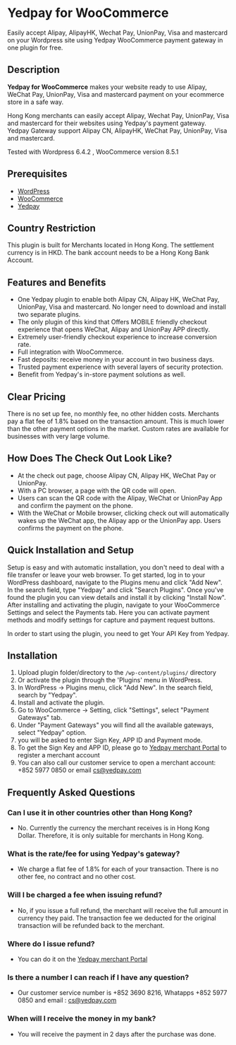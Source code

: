 # Yedpay for WooCommerce

Easily accept Alipay, AlipayHK, Wechat Pay, UnionPay, Visa and mastercard on your Wordpress site using Yedpay WooCommerce payment gateway in one plugin for free.

## Description

**Yedpay for WooCommerce** makes your website ready to use Alipay, WeChat Pay, UnionPay, Visa and mastercard payment on your ecommerce store in a safe way.

Hong Kong merchants can easily accept Alipay, Wechat Pay, UnionPay, Visa and mastercard for their websites using Yedpay's payment gateway. Yedpay Gateway support Alipay CN, AlipayHK, WeChat Pay, UnionPay, Visa and mastercard.

Tested with Wordpress 6.4.2 , WooCommerce version 8.5.1

## Prerequisites
* [WordPress](https://wordpress.com/)
* [WooCommerce](https://woocommerce.com/)
* [Yedpay](https://www.yedpay.com/)

## Country Restriction

This plugin is built for Merchants located in Hong Kong. The settlement currency is in HKD. 
The bank account needs to be a Hong Kong Bank Account. 

## Features and Benefits

* One Yedpay plugin to enable both Alipay CN, Alipay HK, WeChat Pay, UnionPay, Visa and mastercard. No longer need to download and install two separate plugins.
* The only plugin of this kind that Offers MOBILE friendly checkout experience that opens WeChat, Alipay and UnionPay APP directly.
* Extremely user-friendly checkout experience to increase conversion rate.
* Full integration with WooCommerce.
* Fast deposits: receive money in your account in two business days.
* Trusted payment experience with several layers of security protection.
* Benefit from Yedpay's in-store payment solutions as well.

## Clear Pricing

There is no set up fee, no monthly fee, no other hidden costs. Merchants pay a flat fee of  1.8% based on the transaction amount. This is much lower than the other payment options in the market. Custom rates are available for businesses with very large volume.

## How Does The Check Out Look Like?

* At the check out page, choose Alipay CN, Alipay HK, WeChat Pay or UnionPay.
* With a PC browser, a page with the QR code will open.
* Users can scan the QR code with the Alipay, WeChat or UnionPay App and confirm the payment on the phone.
* With the WeChat or Mobile browser, clicking check out will automatically wakes up the WeChat app, the Alipay app or the UnionPay app. Users confirms the payment on the phone.

## Quick Installation and Setup

Setup is easy and with automatic installation, you don't need to deal with a file transfer or leave your web browser. To get started, log in to your WordPress dashboard, navigate to the Plugins menu and click "Add New".
In the search field, type "Yedpay" and click "Search Plugins". Once you've found the plugin you can view details and install it by clicking "Install Now".
After installing and activating the plugin, navigate to your WooCommerce Settings and select the Payments tab. Here you can activate payment methods and modify settings for capture and payment request buttons.

In order to start using the plugin, you need to get Your API Key from Yedpay.

## Installation
1. Upload plugin folder/directory to the `/wp-content/plugins/` directory
2. Or activate the plugin through the 'Plugins' menu in WordPress.
3. In WordPress -> Plugins menu, click "Add New". In the search field, search by "Yedpay".
4. Install and activate the plugin.
5. Go to WooCommerce -> Setting, click "Settings", select "Payment Gateways" tab.
6. Under "Payment Gateways" you will find all the available gateways, select "Yedpay" option.
7. you will be asked to enter Sign Key, APP ID and Payment mode.
8. To get the Sign Key and APP ID, please go to [Yedpay merchant Portal](https://merchant.yedpay.com) to register a merchant account
9. You can also call our customer service to open a merchant account: +852 5977 0850 or email [cs@yedpay.com](mailto:cs@yedpay.com)

## Frequently Asked Questions

### Can I use it in other countries other than Hong Kong?
* No. Currently the currency the merchant receives is in Hong Kong Dollar. Therefore, it is only suitable for merchants in Hong Kong.

### What is the rate/fee for using Yedpay's gateway?
* We charge a flat fee of 1.8% for each of your transaction. There is no other fee, no contract and no other cost.

### Will I be charged a fee when issuing refund?
* No, if you issue a full refund, the merchant will receive the full amount in currency they paid. The transaction fee we deducted for the original transaction will be refunded back to the merchant.

### Where do I issue refund?
* You can do it on the [Yedpay merchant Portal](https://merchant.yedpay.com)

### Is there a number I can reach if I have any question?
* Our customer service number is +852 3690 8216, Whatapps +852 5977 0850 and email : [cs@yedpay.com](mailto:cs@yedpay.com)

### When will I receive the money in my bank?
* You will receive the payment in 2 days after the purchase was done.
